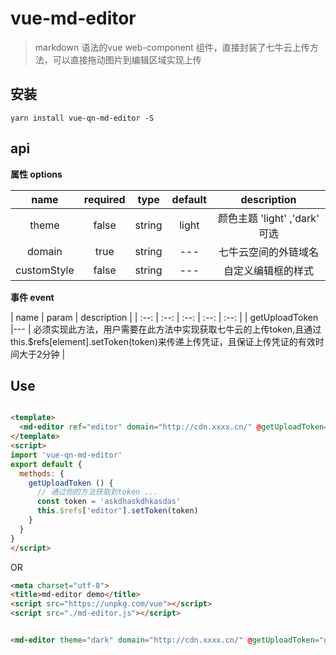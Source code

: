 # vue-md-editor

> markdown 语法的vue web-component 组件，直接封装了七牛云上传方法，可以直接拖动图片到编辑区域实现上传

## 安装
```
yarn install vue-qn-md-editor -S
```

## api

**属性 options**

| name | required | type | default | description |
| :--: | :--: | :--: | :--: | :--: |
| theme | false | string | light | 颜色主题 'light' ,'dark' 可选 |
| domain | true |  string| --- | 七牛云空间的外链域名 |
| customStyle | false |  string| --- | 自定义编辑框的样式 |

**事件 event**

| name | param | description |
| :--: | :--: | :--: | :--: | :--: |
| getUploadToken |--- | 必须实现此方法，用户需要在此方法中实现获取七牛云的上传token,且通过 this.$refs[element].setToken(token)来传递上传凭证，且保证上传凭证的有效时间大于2分钟 |

## Use

```html

<template>
  <md-editor ref="editor" domain="http://cdn.xxxx.cn/" @getUploadToken="getUploadToken"></md-editor>
</template>
<script>
import 'vue-qn-md-editor'
export default {
  methods: {
    getUploadToken () {
      // 通过你的方法获取到token ...
      const token = 'askdhaskdhkasdas'
      this.$refs['editor'].setToken(token)
    }
  }
}
</script>
```

OR

```html
<meta charset="utf-8">
<title>md-editor demo</title>
<script src="https://unpkg.com/vue"></script>
<script src="./md-editor.js"></script>


<md-editor theme="dark" domain="http://cdn.xxxx.cn/" @getUploadToken="getUploadToken"></md-editor>
```
